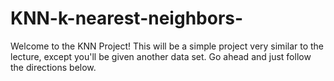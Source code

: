 # KNN-k-nearest-neighbors-
Welcome to the KNN Project! This will be a simple project very similar to the lecture, except you'll be given another data set. Go ahead and just follow the directions below.
